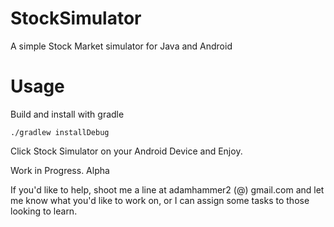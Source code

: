 # StockSimulator
A simple Stock Market simulator for Java and Android

# Usage

Build and install with gradle

    ./gradlew installDebug 

Click Stock Simulator on your Android Device and Enjoy.

Work in Progress. Alpha

If you'd like to help, shoot me a line at adamhammer2 (@) gmail.com and let me know what you'd like
to work on, or I can assign some tasks to those looking to learn.

